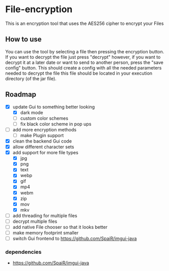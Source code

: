 # File-encryption
This is an encryption tool that uses the AES256 cipher to encrypt your Files

## How to use
You can use the tool by selecting  a file then pressing the encryption button. If you want to decrypt the file just press "decrypt" however, if you want to decrypt it at a later date or want to send to another person, press the "save config" button. This should create a config with all the needed parameters needed to decrypt the file this file should be located in your execution directory (of the jar file).


## Roadmap

- [X] update Gui to something better looking
  - [X] dark mode
  - [ ] custom color schemes
  - [ ] fix black color scheme in pop ups
- [ ] add more encryption methods
  - [ ]  make Plugin support
- [X] clean the backend Gui code 
- [X] allow different character sets
- [X] add support for more file types
    - [X] jpg
    - [X] png
    - [x] text
    - [X] webp
    - [X] gif
    - [X] mp4
    - [X] webm
    - [X] zip
    - [X] mov
    - [X] mkv
- [ ] add threading for multiple files
- [ ] decrypt multiple files
- [ ] add native File chooser so that it looks better
- [ ] make memory footprint smaller
- [ ] switch Gui frontend to https://github.com/SpaiR/imgui-java

### dependencies

- https://github.com/SpaiR/imgui-java